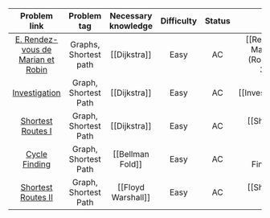 |                                     Problem link                                      |      Problem tag      | Necessary knowledge | Difficulty | Status |                            Solution                            |
| :-----------------------------------------------------------------------------------: | :-------------------: | :-----------------: | :--------: | :----: | :------------------------------------------------------------: |
| [E. Rendez-vous de Marian et Robin](https://codeforces.com/problemset/problem/2014/E) | Graphs, Shortest path |    [[Dijkstra]]     |    Easy    |   AC   | [[Rendez-vous de Marian et Robin (Round 974 (Div. 3))\|Solve]] |
|                [Investigation](https://cses.fi/problemset/task/1202/)                 | Graph, Shortest Path  |    [[Dijkstra]]     |    Easy    |   AC   |                    [[Investigation\|Solve]]                    |
|              [Shortest Routes I](https://cses.fi/problemset/task/1671/)               | Graph, Shortest Path  |    [[Dijkstra]]     |    Easy    |   AC   |                  [[Shortest Routes I\|Solve]]                  |
|                [Cycle Finding](https://cses.fi/problemset/task/1197/)                 | Graph, Shortest Path  |  [[Bellman Fold]]   |    Easy    |   AC   |                    [[Cycle Finding\|Solve]]                    |
|                                [Shortest Routes II]()                                 | Graph, Shortest Path  | [[Floyd Warshall]]  |    Easy    |   AC   |                 [[Shortest Routes II\|Solve]]                  |
